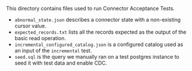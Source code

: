 This directory contains files used to run Connector Acceptance Tests.

- `abnormal_state.json` describes a connector state with a non-existing cursor value.
- `expected_records.txt` lists all the records expected as the output of the basic read operation.
- `incremental_configured_catalog.json` is a configured catalog used as an input of the
  `incremental` test.
- `seed.sql` is the query we manually ran on a test postgres instance to seed it with test data and
  enable CDC.
